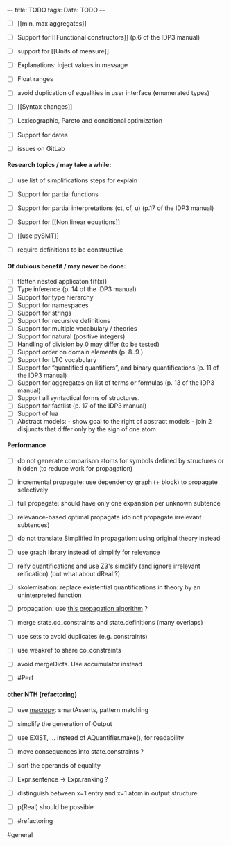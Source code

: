 –-
title: TODO
tags:
Date: TODO
–-

- [ ] [[min, max aggregates]]
- [ ] Support for [[Functional constructors]] (p.6 of the IDP3 manual)
- [ ] support for [[Units of measure]]
- [ ] Explanations: inject values in message
- [ ] Float ranges
- [ ] avoid duplication of equalities in user interface (enumerated types)
- [ ] [[Syntax changes]]

- [ ] Lexicographic, Pareto and conditional optimization
- [ ] Support for dates
- [ ] issues on GitLab


#### Research topics / may take a while:
- [ ] use list of simplifications steps for explain
- [ ] Support for partial functions
- [ ] Support for partial interpretations (ct, cf, u) (p.17 of the IDP3 manual)
- [ ] Support for [[Non linear equations]]
- [ ] [[use pySMT]]
- [ ] require definitions to be constructive


#### Of dubious benefit / may never be done:
- [ ] flatten nested applicaton f(f(x))
- [ ] Type inference (p. 14 of the IDP3 manual)
- [ ] Support for type hierarchy
- [ ] Support for namespaces
- [ ] Support for strings
- [ ] Support for recursive definitions
- [ ] Support for multiple vocabulary / theories
- [ ] Support for natural (positive integers)
- [ ] Handling of division by 0 may differ (to be tested)
- [ ] Support order on domain elements (p. 8..9 )
- [ ] Support for LTC vocabulary
- [ ] Support for “quantified quantifiers”, and binary quantifications (p. 11 of the IDP3 manual)
- [ ] Support for aggregates on list of terms or formulas (p. 13 of the IDP3 manual)
- [ ] Support all syntactical forms of structures.
- [ ] Support for factlist (p. 17 of the IDP3 manual)
- [ ] Support of lua
- [ ] Abstract models:
        - show goal to the right of abstract models
        - join 2 disjuncts that differ only by the sign of one atom

#### Performance
- [ ] do not generate comparison atoms for symbols defined by structures or hidden (to reduce work for propagation)
- [ ] incremental propagate: use dependency graph (+ block) to propagate selectively
- [ ] full propagate: should have only one expansion per unknown subtence
- [ ] relevance-based optimal propagate (do not propagate irrelevant subtences)
- [ ] do not translate Simplified in propagation: using original theory instead
- [ ] use graph library instead of simplify for relevance
- [ ] reify quantifications and use Z3's simplify (and ignore irrelevant reification) (but what about dReal ?)
- [ ] skolemisation: replace existential quantifications in theory by an uninterpreted function
- [ ] propagation: use [this propagation algorithm](https://stackoverflow.com/questions/37061360/using-maxsat-queries-in-z3) ?

- [ ] merge state.co_constraints and state.definitions (many overlaps)
- [ ] use sets to avoid duplicates (e.g. constraints)
- [ ] use weakref to share co_constraints
- [ ] avoid mergeDicts.  Use accumulator instead
- [ ] #Perf

#### other NTH (refactoring)
- [ ] use [macropy](https://macropy3.readthedocs.io/en/latest/): smartAsserts, pattern matching
- [ ] simplify the generation of Output

- [ ] use EXIST, … instead of AQuantifier.make(), for readability
- [ ] move consequences into state.constraints ?
- [ ] sort the operands of equality
- [ ] Expr.sentence -> Expr.ranking ?
- [ ] distinguish between x=1 entry and x=1 atom in output structure
- [ ] p(Real) should be possible
- [ ] #refactoring

#general